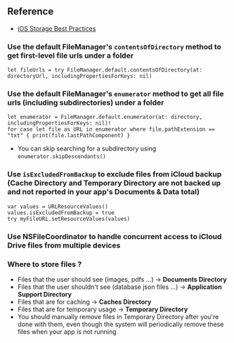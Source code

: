 ## Reference
- [iOS Storage Best Practices](https://developer.apple.com/videos/play/tech-talks/204/)

### Use the default FileManager's `contentsOfDirectory` method to get first-level file urls under a folder
```
let fileUrls = try FileManager.default.contentsOfDirectory(at: directoryUrl, includingPropertiesForKeys: nil)
```
### Use the default FileManager's `enumerator` method to get all file urls (including subdirectories) under a folder 
```
let enumerator = FileManager.default.enumerator(at: directory, includingPropertiesForKeys: nil)!
for case let file as URL in enumerator where file.pathExtension == "txt" { print(file.lastPathComponent) }
```
- You can skip searching for a subdirectory using `enumerator.skipDescendants()`

### Use `isExcludedFromBackup` to exclude files from iCloud backup (Cache Directory and Temporary Directory are not backed up and not reported in your app's Documents & Data total)

```
var values = URLResourceValues()
values.isExcludedFromBackup = true
try myFileURL.setResourceValues(values)
```
### Use NSFileCoordinator to handle concurrent access to iCloud Drive files from multiple devices
### Where to store files ?
- Files that the user should see (images, pdfs ...) -> **Documents Directory**
- Files that the user shouldn't see (database json files ...) -> **Application Support Directory**
- Files that are for caching -> **Caches Directory**
- Files that are for temporary usage -> **Temporary Directory**
- You should manually remove files in Temporary Directory after you're done with them, even though the system will periodically remove these files when your app is not running
